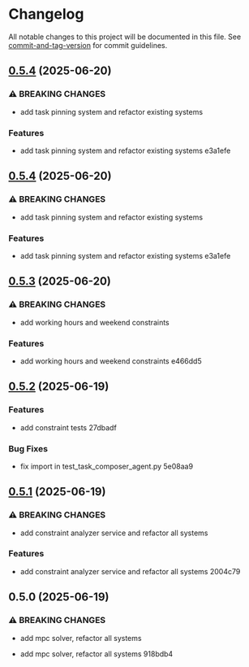 # Changelog

All notable changes to this project will be documented in this file. See [commit-and-tag-version](https://github.com/absolute-version/commit-and-tag-version) for commit guidelines.

## [0.5.4](///compare/v0.5.3...v0.5.4) (2025-06-20)


### ⚠ BREAKING CHANGES

* add task pinning system and refactor existing systems

### Features

* add task pinning system and refactor existing systems e3a1efe

## [0.5.4](///compare/v0.5.3...v0.5.4) (2025-06-20)


### ⚠ BREAKING CHANGES

* add task pinning system and refactor existing systems

### Features

* add task pinning system and refactor existing systems e3a1efe

## [0.5.3](///compare/v0.5.2...v0.5.3) (2025-06-20)


### ⚠ BREAKING CHANGES

* add working hours and weekend constraints

### Features

* add working hours and weekend constraints e466dd5

## [0.5.2](///compare/v0.5.1...v0.5.2) (2025-06-19)


### Features

* add constraint tests 27dbadf


### Bug Fixes

* fix import in test_task_composer_agent.py 5e08aa9

## [0.5.1](///compare/v0.5.0...v0.5.1) (2025-06-19)


### ⚠ BREAKING CHANGES

* add constraint analyzer service and refactor all systems

### Features

* add constraint analyzer service and refactor all systems 2004c79

## 0.5.0 (2025-06-19)


### ⚠ BREAKING CHANGES

* add mpc solver, refactor all systems

* add mpc solver, refactor all systems 918bdb4

